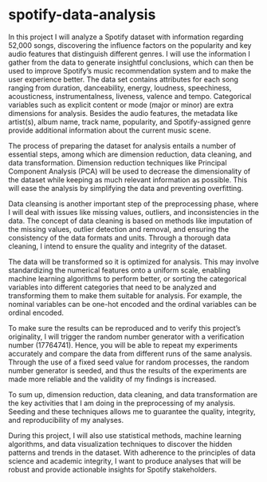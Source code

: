 # spotify-data-analysis
In this project I will analyze a Spotify dataset with information regarding 52,000 songs,
discovering the influence factors on the popularity and key audio features that distinguish
different genres. I will use the information I gather from the data to generate insightful
conclusions, which can then be used to improve Spotify’s music recommendation system and to
make the user experience better. The data set contains attributes for each song ranging from
duration, danceability, energy, loudness, speechiness, acousticness, instrumentalness, liveness,
valence and tempo. Categorical variables such as explicit content or mode (major or minor) are
extra dimensions for analysis. Besides the audio features, the metadata like artist(s), album
name, track name, popularity, and Spotify-assigned genre provide additional information about
the current music scene.

The process of preparing the dataset for analysis entails a number of essential steps, among
which are dimension reduction, data cleaning, and data transformation. Dimension reduction
techniques like Principal Component Analysis (PCA) will be used to decrease the dimensionality
of the dataset while keeping as much relevant information as possible. This will ease the
analysis by simplifying the data and preventing overfitting.

Data cleansing is another important step of the preprocessing phase, where I will deal with
issues like missing values, outliers, and inconsistencies in the data. The concept of data cleaning
is based on methods like imputation of the missing values, outlier detection and removal, and
ensuring the consistency of the data formats and units. Through a thorough data cleaning, I
intend to ensure the quality and integrity of the dataset.

The data will be transformed so it is optimized for analysis. This may involve standardizing the
numerical features onto a uniform scale, enabling machine learning algorithms to perform
better, or sorting the categorical variables into different categories that need to be analyzed and
transforming them to make them suitable for analysis. For example, the nominal variables can
be one-hot encoded and the ordinal variables can be ordinal encoded.

To make sure the results can be reproduced and to verify this project’s originality, I will trigger
the random number generator with a verification number (17764741). Hence, you will be able to
repeat my experiments accurately and compare the data from different runs of the same
analysis. Through the use of a fixed seed value for random processes, the random number
generator is seeded, and thus the results of the experiments are made more reliable and the
validity of my findings is increased.

To sum up, dimension reduction, data cleaning, and data transformation are the key activities
that I am doing in the preprocessing of my analysis. Seeding and these techniques allows me to
guarantee the quality, integrity, and reproducibility of my analyses.

During this project, I will also use statistical methods, machine learning algorithms, and data
visualization techniques to discover the hidden patterns and trends in the dataset. With
adherence to the principles of data science and academic integrity, I want to produce analyses
that will be robust and provide actionable insights for Spotify stakeholders.
